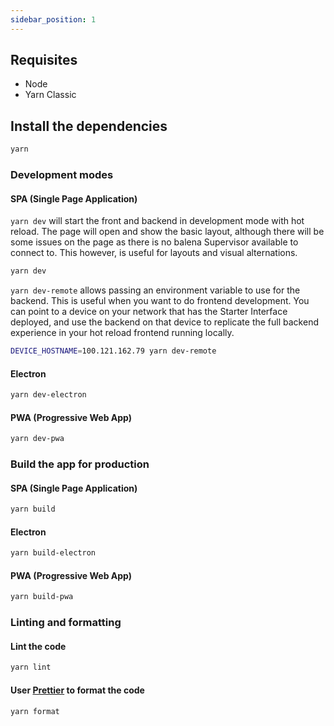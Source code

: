 ```yaml
---
sidebar_position: 1
---
```


## Requisites

- Node
- Yarn Classic

## Install the dependencies

```bash
yarn
```

### Development modes

#### SPA (Single Page Application)

`yarn dev` will start the front and backend in development mode with hot reload. The page will open and show the basic layout, although there will be some issues on the page as there is no balena Supervisor available to connect to. This however, is useful for layouts and visual alternations.

```bash
yarn dev
```

`yarn dev-remote` allows passing an environment variable to use for the backend. This is useful when you want to do frontend development. You can point to a device on your network that has the Starter Interface deployed, and use the backend on that device to replicate the full backend experience in your hot reload frontend running locally.

```bash
DEVICE_HOSTNAME=100.121.162.79 yarn dev-remote
```

#### Electron

```bash
yarn dev-electron
```

#### PWA (Progressive Web App)

```bash
yarn dev-pwa
```

### Build the app for production

#### SPA (Single Page Application)

```bash
yarn build
```

#### Electron

```bash
yarn build-electron
```

#### PWA (Progressive Web App)

```bash
yarn build-pwa
```

### Linting and formatting

#### Lint the code

```bash
yarn lint
```

#### User [Prettier](https://prettier.io) to format the code

```bash
yarn format
```
